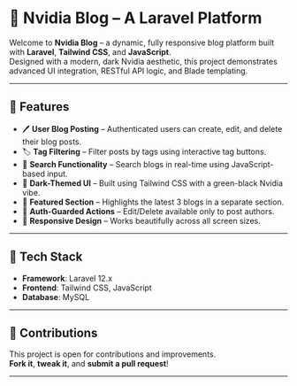 # 📰 Nvidia Blog – A Laravel Platform

Welcome to **Nvidia Blog** – a dynamic, fully responsive blog platform built with **Laravel**, **Tailwind CSS**, and **JavaScript**.  
Designed with a modern, dark Nvidia aesthetic, this project demonstrates advanced UI integration, RESTful API logic, and Blade templating.

---

## 🚀 Features

- 🖊️ **User Blog Posting** – Authenticated users can create, edit, and delete their blog posts.  
- 🏷️ **Tag Filtering** – Filter posts by tags using interactive tag buttons.  
- 🧠 **Search Functionality** – Search blogs in real-time using JavaScript-based input.  
- 🎨 **Dark-Themed UI** – Built using Tailwind CSS with a green-black Nvidia vibe.  
- 📅 **Featured Section** – Highlights the latest 3 blogs in a separate section.  
- 🔐 **Auth-Guarded Actions** – Edit/Delete available only to post authors.  
- 📲 **Responsive Design** – Works beautifully across all screen sizes.  

---

## 🧰 Tech Stack

- **Framework**: Laravel 12.x  
- **Frontend**: Tailwind CSS, JavaScript  
- **Database**: MySQL  

---

## 🙌 Contributions

This project is open for contributions and improvements.  
**Fork it**, **tweak it**, and **submit a pull request**!

---
